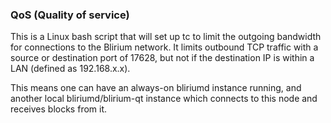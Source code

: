 ### QoS (Quality of service) ###

This is a Linux bash script that will set up tc to limit the outgoing bandwidth for connections to the Blirium network. It limits outbound TCP traffic with a source or destination port of 17628, but not if the destination IP is within a LAN (defined as 192.168.x.x).

This means one can have an always-on bliriumd instance running, and another local bliriumd/blirium-qt instance which connects to this node and receives blocks from it.

